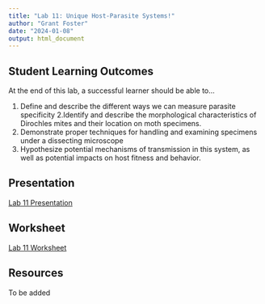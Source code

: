 ```yaml
---
title: "Lab 11: Unique Host-Parasite Systems!"
author: "Grant Foster"
date: "2024-01-08"
output: html_document
---
```


## Student Learning Outcomes

At the end of this lab, a successful learner should be able to…

1. Define and describe the different ways we can measure parasite specificity
2.Identify and describe the morphological characteristics of Dirochles mites and their location on moth specimens.
3. Demonstrate proper techniques for handling and examining specimens under a dissecting microscope
4. Hypothesize potential mechanisms of transmission in this system, as well as potential impacts on host fitness and behavior. 


## Presentation
[Lab 11 Presentation](/lab/lab11/Lab11Presentation.pdf)

## Worksheet
[Lab 11 Worksheet](/lab/lab11/531Lab11_Worksheet.docx)

## Resources
To be added
